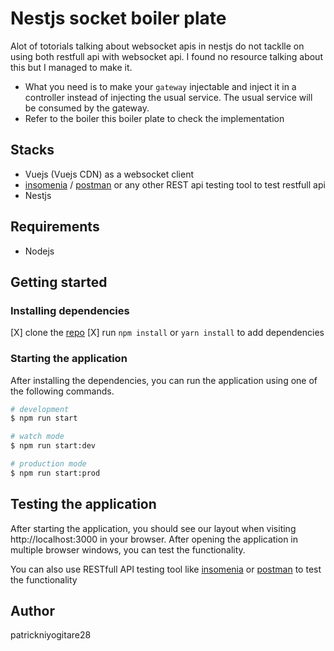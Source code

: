 # Nestjs socket boiler plate
Alot of totorials talking about websocket apis in nestjs do not tacklle on using both restfull api with websocket api. I found no resource talking about this but I managed to make it. 

- What you need is to make your `gateway` injectable and inject it in a controller instead of injecting the usual service. The usual service will be consumed by the gateway.
- Refer to the boiler this boiler plate to check the implementation

## Stacks
- Vuejs (Vuejs CDN) as a websocket client
- [insomenia](https://insomnia.rest/) / [postman](https://www.postman.com/) or any other REST api testing tool to test restfull api
- Nestjs

## Requirements

- Nodejs

## Getting started

### Installing dependencies

[X] clone the [repo](https://github.com/PatrickNiyogitare28/nestjs-socket-boiler-plate)
[X] run `npm install` or `yarn install` to add dependencies

### Starting the application

After installing the dependencies, you can run the application using one of the following commands.

```bash
# development
$ npm run start

# watch mode
$ npm run start:dev

# production mode
$ npm run start:prod
```

## Testing the application

After starting the application, you should see our layout when visiting http://localhost:3000 in your browser. After opening the application in multiple browser windows, you can test the functionality. 

You can also use RESTfull API testing tool like [insomenia](https://insomnia.rest/) or [postman](https://www.postman.com/) to test the functionality

## Author
patrickniyogitare28
